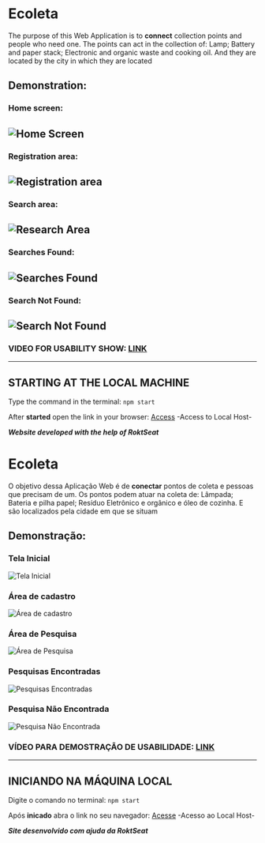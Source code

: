 # Ecoleta
The purpose of this Web Application is to **connect** collection points and people who need one.
The points can act in the collection of: Lamp; Battery and paper stack; Electronic and organic waste and cooking oil. And they are located by the city in which they are located

## Demonstration:
### Home screen:
![Home Screen](https://user-images.githubusercontent.com/60316602/96302888-e7690b00-0fcf-11eb-830f-bf3be82a1e42.png)
---
### Registration area:
![Registration area](https://user-images.githubusercontent.com/60316602/96302661-8c371880-0fcf-11eb-9d9a-a685a44763d1.png)
---
### Search area:
![Research Area](https://user-images.githubusercontent.com/60316602/96303025-239c6b80-0fd0-11eb-85e5-6a20dffa33e7.png)
---
### Searches Found:
![Searches Found](https://user-images.githubusercontent.com/60316602/96303168-5a728180-0fd0-11eb-9e64-11b771ea20e2.png)
---
### Search Not Found:
![Search Not Found](https://user-images.githubusercontent.com/60316602/96303253-7aa24080-0fd0-11eb-8d21-bdc63aa07194.png)
---
### VIDEO FOR USABILITY SHOW: [LINK](https://youtu.be/4-X0X_5wtYA)
---
## STARTING AT THE LOCAL MACHINE

Type the command in the terminal: ```npm start```

After **started** open the link in your browser: [Access](http://localhost:3000/) -Access to Local Host-

__*Website developed with the help of RoktSeat*__


# Ecoleta
O objetivo dessa Aplicação Web é de **conectar** pontos de coleta e pessoas que precisam de um.
Os pontos podem atuar na coleta de: Lâmpada; Bateria e pilha papel; Resíduo Eletrônico e orgânico e óleo de cozinha. E são localizados pela cidade em que se situam

## Demonstração:
### Tela Inicial
![Tela Inicial](https://user-images.githubusercontent.com/60316602/96302888-e7690b00-0fcf-11eb-830f-bf3be82a1e42.png)
### Área de cadastro
![Área de cadastro](https://user-images.githubusercontent.com/60316602/96302661-8c371880-0fcf-11eb-9d9a-a685a44763d1.png)
### Área de Pesquisa
![Área de Pesquisa](https://user-images.githubusercontent.com/60316602/96303025-239c6b80-0fd0-11eb-85e5-6a20dffa33e7.png)
### Pesquisas Encontradas
![Pesquisas Encontradas](https://user-images.githubusercontent.com/60316602/96303168-5a728180-0fd0-11eb-9e64-11b771ea20e2.png)
### Pesquisa Não Encontrada
![Pesquisa Não Encontrada](https://user-images.githubusercontent.com/60316602/96303253-7aa24080-0fd0-11eb-8d21-bdc63aa07194.png)

### VÍDEO PARA DEMOSTRAÇÃO DE USABILIDADE: [LINK](https://youtu.be/4-X0X_5wtYA)
---
## INICIANDO NA MÁQUINA LOCAL

Digite o comando no terminal: ```npm start```

Após **inicado** abra o link no seu navegador: [Acesse](http://localhost:3000/) -Acesso ao Local Host-

__*Site desenvolvido com ajuda da RoktSeat*__
